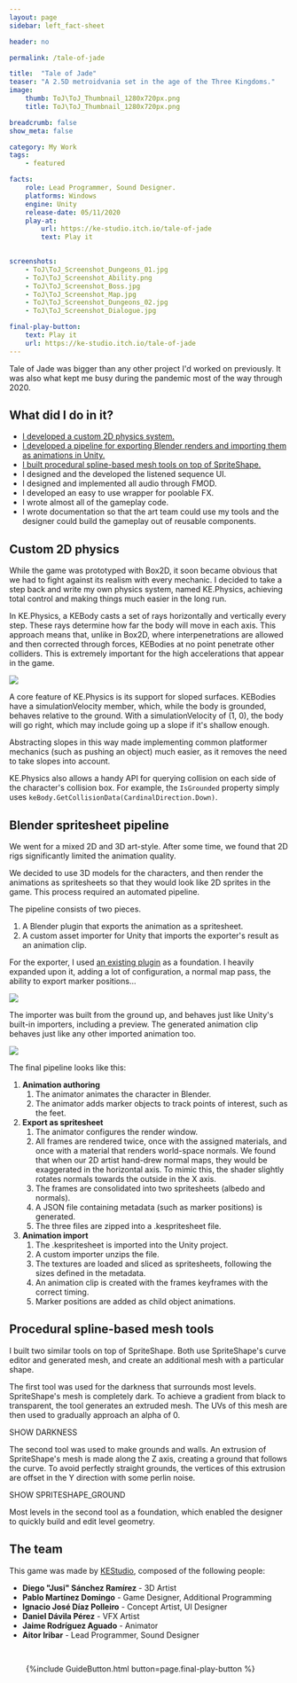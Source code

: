 ```yaml
---
layout: page
sidebar: left_fact-sheet

header: no

permalink: /tale-of-jade

title:  "Tale of Jade"
teaser: "A 2.5D metroidvania set in the age of the Three Kingdoms."
image:
    thumb: ToJ\ToJ_Thumbnail_1280x720px.png
    title: ToJ\ToJ_Thumbnail_1280x720px.png

breadcrumb: false
show_meta: false

category: My Work
tags:
    - featured

facts:
    role: Lead Programmer, Sound Designer.
    platforms: Windows
    engine: Unity
    release-date: 05/11/2020
    play-at: 
        url: https://ke-studio.itch.io/tale-of-jade
        text: Play it
    

screenshots: 
    - ToJ\ToJ_Screenshot_Dungeons_01.jpg
    - ToJ\ToJ_Screenshot_Ability.png
    - ToJ\ToJ_Screenshot_Boss.jpg
    - ToJ\ToJ_Screenshot_Map.jpg
    - ToJ\ToJ_Screenshot_Dungeons_02.jpg
    - ToJ\ToJ_Screenshot_Dialogue.jpg

final-play-button:
    text: Play it
    url: https://ke-studio.itch.io/tale-of-jade
---
```


Tale of Jade was bigger than any other project I'd worked on previously. It was also what kept me busy during the pandemic most of the way through 2020.

## What did I do in it?
- [I developed a custom 2D physics system.](#custom-2d-physics)
- [I developed a pipeline for exporting Blender renders and importing them as animations in Unity.](#blender-spritesheet-pipeline)
- [I built procedural spline-based mesh tools on top of SpriteShape.](#procedural-spline-based-mesh-tools)
- I designed and the developed the listened sequence UI.
- I designed and implemented all audio through FMOD.
- I developed an easy to use wrapper for poolable FX.
- I wrote almost all of the gameplay code. 
- I wrote documentation so that the art team could use my tools and the designer could build the gameplay out of reusable components.

## Custom 2D physics
While the game was prototyped with Box2D, it soon became obvious that we had to fight against its realism with every mechanic. I decided to take a step back and write my own physics system, named KE.Physics, achieving total control and making things much easier in the long run.

In KE.Physics, a KEBody casts a set of rays horizontally and vertically every step. These rays determine how far the body will move in each axis. This approach means that, unlike in Box2D, where interpenetrations are allowed and then corrected through forces, KEBodies at no point penetrate other colliders. This is extremely important for the high accelerations that appear in the game.

![]({{site.urlimg}}/ToJ/ToJ_KEPhysics_Inspector.png)

A core feature of KE.Physics is its support for sloped surfaces. KEBodies have a simulationVelocity member, which, while the body is grounded, behaves relative to the ground. With a simulationVelocity of (1, 0), the body will go right, which may include going up a slope if it's shallow enough. 

Abstracting slopes in this way made implementing common platformer mechanics (such as pushing an object) much easier, as it removes the need to take slopes into account.

KE.Physics also allows a handy API for querying collision on each side of the character's collision box. For example, the `IsGrounded` property simply uses `keBody.GetCollisionData(CardinalDirection.Down)`.

## Blender spritesheet pipeline
We went for a mixed 2D and 3D art-style. After some time, we found that 2D rigs significantly limited the animation quality. 

We decided to use 3D models for the characters, and then render the animations as spritesheets so that they would look like 2D sprites in the game. This process required an automated pipeline.

The pipeline consists of two pieces. 
1. A Blender plugin that exports the animation as a spritesheet.
2. A custom asset importer for Unity that imports the exporter's result as an animation clip.

For the exporter, I used [an existing plugin](https://github.com/theloneplant/blender-spritesheets) as a foundation. I heavily expanded upon it, adding a lot of configuration, a normal map pass, the ability to export marker positions...

![]({{site.urlimg}}/ToJ/ToJ_KESpritesheet_Exporter.png)

The importer was built from the ground up, and behaves just like Unity's built-in importers, including a preview. The generated animation clip behaves just like any other imported animation too.

![]({{site.urlimg}}/ToJ/ToJ_KESpritesheet_Importer.png)

The final pipeline looks like this:
1. **Animation authoring**
    1. The animator animates the character in Blender.
    2. The animator adds marker objects to track points of interest, such as the feet.
2. **Export as spritesheet**
    1. The animator configures the render window.
    2. All frames are rendered twice, once with the assigned materials, and once with a material that renders world-space normals. We found that when our 2D artist hand-drew normal maps, they would be exaggerated in the horizontal axis. To mimic this, the shader slightly rotates normals towards the outside in the X axis.
    3. The frames are consolidated into two spritesheets (albedo and normals).
    4. A JSON file containing metadata (such as marker positions) is generated.
    5. The three files are zipped into a .kespritesheet file.
3. **Animation import**
    1. The .kespritesheet is imported into the Unity project.
    2. A custom importer unzips the file.
    3. The textures are loaded and sliced as spritesheets, following the sizes defined in the metadata.
    4. An animation clip is created with the frames keyframes with the correct timing.
    5. Marker positions are added as child object animations.



## Procedural spline-based mesh tools
I built two similar tools on top of SpriteShape. Both use SpriteShape's curve editor and generated mesh, and create an additional mesh with a particular shape.

The first tool was used for the darkness that surrounds most levels. SpriteShape's mesh is completely dark. To achieve a gradient from black to transparent, the tool generates an extruded mesh. The UVs of this mesh are then used to gradually approach an alpha of 0.

SHOW DARKNESS

The second tool was used to make grounds and walls. An extrusion of SpriteShape's mesh is made along the Z axis, creating a ground that follows the curve. To avoid perfectly straight grounds, the vertices of this extrusion are offset in the Y direction with some perlin noise.

SHOW SPRITESHAPE_GROUND

Most levels in the second tool as a foundation, which enabled the designer to quickly build and edit level geometry. 


## The team
This game was made by [KEStudio](https://twitter.com/KEStudio_es), composed of the following people:
- **Diego "Jusi" Sánchez Ramírez** - 3D Artist
- **Pablo Martínez Domingo** - Game Designer, Additional Programming
- **Ignacio José Díaz Polleiro** - Concept Artist, UI Designer
- **Daniel Dávila Pérez** - VFX Artist
- **Jaime Rodríguez Aguado** - Animator
- **Aitor Iribar** - Lead Programmer, Sound Designer

<div class="row t30">
    <ul class="small-block-grid-2" style="padding: 30px">
        <il>{%include GuideButton.html button=page.final-play-button %}</il>
    </ul>
</div>
